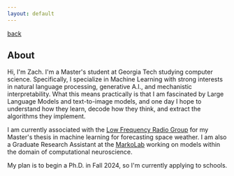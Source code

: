 ```yaml
---
layout: default
---
```


[back](./)

## About

Hi, I'm Zach. I'm a Master's student at Georgia Tech studying computer science. Specifically, I specialize in Machine Learning with strong interests in natural language processing, generative A.I., and mechanistic interpretability. What this means practically is that I am fascinated by Large Language Models and text-to-image models, and one day I hope to understand how they learn, decode how they think, and extract the algorithms they implement.

I am currently associated with the [Low Frequency Radio Group](https://lf.gatech.edu/) for my Master's thesis in machine learning for forecasting space weather. I am also a Graduate Research Assistant at the [MarkoLab](https://markolab.org/) working on models within the domain of computational neuroscience.

My plan is to begin a Ph.D. in Fall 2024, so I'm currently applying to schools.